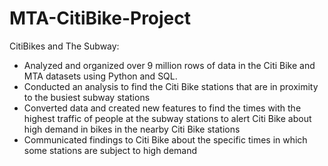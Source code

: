 # MTA-CitiBike-Project
CitiBikes and The Subway:

- Analyzed and organized over 9 million rows of data in the Citi Bike and MTA datasets using Python and 
  SQL.
- Conducted an analysis to find the Citi Bike stations that are in proximity to the busiest subway stations
- Converted data and created new features to find the times with the highest traffic of people at the 
  subway stations to alert Citi Bike about high demand in bikes in the nearby Citi Bike stations
- Communicated findings to Citi Bike about the specific times in which some stations are subject to high 
  demand
